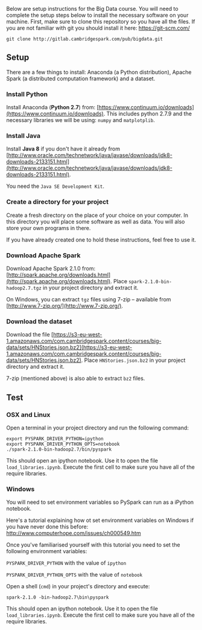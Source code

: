 Below are setup instructions for the Big Data course. You will need to
complete the setup steps below to install the necessary software on your
machine. First, make sure to clone this repository so you have all the files. If you are not familiar with git you should install it here: https://git-scm.com/

`git clone http://gitlab.cambridgespark.com/pub/bigdata.git`


## Setup

There are a few things to install: Anaconda (a Python distribution), Apache
Spark (a distributed computation framework) and a dataset.


### Install Python

Install Anaconda (**Python 2.7**) from:  [https://www.continuum.io/downloads](https://www.continuum.io/downloads).
This includes python 2.7.9 and the necessary libraries we will be using: `numpy` and `matplotplib`.


### Install Java

Install **Java 8** if you don't have it already from [http://www.oracle.com/technetwork/java/javase/downloads/jdk8-downloads-2133151.html](http://www.oracle.com/technetwork/java/javase/downloads/jdk8-downloads-2133151.html).

You need the ```Java SE Development Kit```.

### Create a directory for your project

Create a fresh directory on the place of your choice on your computer. In this
directory you will place some software as well as data. You will also store
your own programs in there.

If you have already created one to hold these instructions, feel free to use
it.


### Download Apache Spark

Download Apache Spark 2.1.0 from: [http://spark.apache.org/downloads.html](http://spark.apache.org/downloads.html). Place `spark-2.1.0-bin-hadoop2.7.tgz` in your project directory and extract it.

On Windows, you can extract `tgz` files using 7-zip – available from [http://www.7-zip.org/](http://www.7-zip.org/).

### Download the dataset

Download the file
[https://s3-eu-west-1.amazonaws.com/com.cambridgespark.content/courses/big-data/sets/HNStories.json.bz2](https://s3-eu-west-1.amazonaws.com/com.cambridgespark.content/courses/big-data/sets/HNStories.json.bz2). Place `HNStories.json.bz2` in your project directory and extract it.

7-zip (mentioned above) is also able to extract `bz2` files.

## Test

### OSX and Linux

Open a terminal in your project directory and run the following command:

```
export PYSPARK_DRIVER_PYTHON=ipython
export PYSPARK_DRIVER_PYTHON_OPTS=notebook
./spark-2.1.0-bin-hadoop2.7/bin/pyspark
```

This should open an ipython notebook. Use it to open the file `load_libraries.ipynb`. Execute the first cell to make sure you have all of the require libraries.

### Windows

You will need to set environment variables so PySpark can run as a iPython notebook.

Here's a tutorial explaining how ot set environment variables on Windows if you have never done this before: http://www.computerhope.com/issues/ch000549.htm

Once you've familiarised yourself with this tutorial you need to set the following environment variables:

`PYSPARK_DRIVER_PYTHON` with the value of `ipython`

`PYSPARK_DRIVER_PYTHON_OPTS` with the value of `notebook`

Open a shell (`cmd`) in your project's directory and execute:
```
spark-2.1.0 -bin-hadoop2.7\bin\pyspark
```

This should open an ipython notebook. Use it to open the file `load_libraries.ipynb`. Execute the first cell to make sure you have all of the require libraries.
